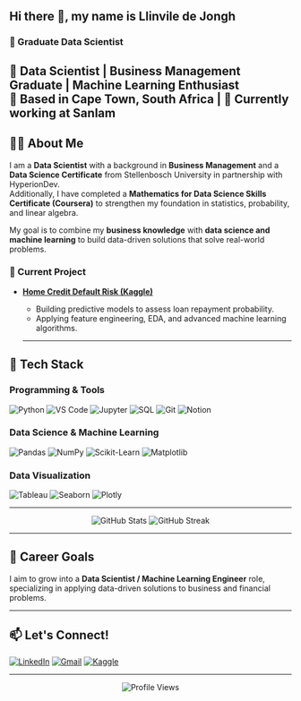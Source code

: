 ## Hi there 👋, my name is Llinvile de Jongh

### 🚀 Graduate Data Scientist 
🚀 **Data Scientist | Business Management Graduate | Machine Learning Enthusiast**  
📍 Based in Cape Town, South Africa | 💼 Currently working at Sanlam
---

## 🧑‍🎓 About Me  

I am a **Data Scientist** with a background in **Business Management** and a **Data Science Certificate** from Stellenbosch University in partnership with HyperionDev.  
Additionally, I have completed a **Mathematics for Data Science Skills Certificate (Coursera)** to strengthen my foundation in statistics, probability, and linear algebra.  

My goal is to combine my **business knowledge** with **data science and machine learning** to build data-driven solutions that solve real-world problems.


### 🔄 Current Project  
- **[Home Credit Default Risk (Kaggle)](https://www.kaggle.com/competitions/home-credit-default-risk)**  
  - Building predictive models to assess loan repayment probability.  
  - Applying feature engineering, EDA, and advanced machine learning algorithms.
 
  ---
## 🔧 Tech Stack  
### **Programming & Tools**  
![Python](https://img.shields.io/badge/Python-3776AB?style=for-the-badge&logo=python&logoColor=white)
![VS Code](https://img.shields.io/badge/VS%20Code-0078D4?style=for-the-badge&logo=visual-studio-code&logoColor=white)
![Jupyter](https://img.shields.io/badge/Jupyter-F37626?style=for-the-badge&logo=Jupyter&logoColor=white)
![SQL](https://img.shields.io/badge/SQL-4479A1?style=for-the-badge&logo=postgresql&logoColor=white)
![Git](https://img.shields.io/badge/Git-F05032?style=for-the-badge&logo=git&logoColor=white)
![Notion](https://img.shields.io/badge/Notion-000000?style=for-the-badge&logo=notion&logoColor=white)

### **Data Science & Machine Learning**  
![Pandas](https://img.shields.io/badge/Pandas-150458?style=for-the-badge&logo=pandas&logoColor=white)
![NumPy](https://img.shields.io/badge/NumPy-013243?style=for-the-badge&logo=numpy&logoColor=white)
![Scikit-Learn](https://img.shields.io/badge/Scikit_Learn-F7931E?style=for-the-badge&logo=scikit-learn&logoColor=white)
![Matplotlib](https://img.shields.io/badge/Matplotlib-11557C?style=for-the-badge&logo=matplotlib&logoColor=white)

### **Data Visualization**  
![Tableau](https://img.shields.io/badge/Tableau-E97627?style=for-the-badge&logo=Tableau&logoColor=white)
![Seaborn](https://img.shields.io/badge/Seaborn-5C8DBC?style=for-the-badge)
![Plotly](https://img.shields.io/badge/Plotly-3F4F75?style=for-the-badge&logo=plotly&logoColor=white)

---

<div align="center">
  <img src="https://github-readme-stats.vercel.app/api?username=Llinvile&show_icons=true&theme=radical" alt="GitHub Stats" />
  <img src="https://github-readme-streak-stats.herokuapp.com/?user=Llinvile&theme=radical" alt="GitHub Streak" />
</div>

---
## 🎯 Career Goals  

I aim to grow into a **Data Scientist / Machine Learning Engineer** role, specializing in applying data-driven solutions to business and financial problems.  

---

## 📫 Let's Connect!  
[![LinkedIn](https://img.shields.io/badge/LinkedIn-0077B5?style=for-the-badge&logo=linkedin&logoColor=white)](https://linkedin.com/in/llinvile-de-jongh-853742248/)
[![Gmail](https://img.shields.io/badge/Gmail-D14836?style=for-the-badge&logo=gmail&logoColor=white)](mailto:dllinvile@gmail.com)
[![Kaggle](https://img.shields.io/badge/Kaggle-20BEFF?style=for-the-badge&logo=kaggle&logoColor=white)](https://kaggle.com/llinviledejongh)

---

<p align="center">
  <img src="https://komarev.com/ghpvc/?username=Llinvile&label=Profile%20Views&color=blueviolet&style=flat" alt="Profile Views" />
</p>
